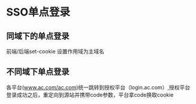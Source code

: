 # SSO单点登录

## 同域下的单点登录

前端/后端set-cookie 设置作用域为主域名

## 不同域下单点登录

各平台(www.ac.com/ac.com)统一跳转到授权平台（login.ac.com）,授权平台登录成功之后，重定向到源站并携带code参数，平台拿code换取cookie